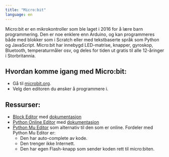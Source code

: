 ```yaml
---
title: "Micro:bit"
language: en
---
```


Micro:bit er en mikrokontroller som ble laget i 2016 for å lære barn programmering.
Den er noe enklere enn Arduino, og kan programmeres både med blokker som i Scratch eller med tekstbaserte
språk som Python og JavaScript. Micro:bit har innebygd LED-matrise, knapper, gyroskop, Bluetooth,
temperaturmåler osv, og deles for tiden ut gratis til alle 12-åringer i Storbritannia.

## Hvordan komme igang med Micro:bit:

- Gå til [microbit.org](https://www.microbit.org/no/code).
- Velg den editoren du ønsker å programmere i.

## Ressurser:

- [Block Editor](https://www.microbit.co.uk/app/#create:xczaux) med [dokumentasjon](https://www.microbit.co.uk/blocks/contents)
- [Python Online Editor](http://python.microbit.org/) med [dokumentasjon](http://microbit-micropython.readthedocs.io)
- [Python Mu Editor](http://codewith.mu/) som alternativ til den som er online. Fordeler med Python Mu Editor er:
    - Den har auto-complete av kode.
	- Den trenger ikke Internett.
	- Den har egen Flash-knapp som sender koden rett til micro:biten.
